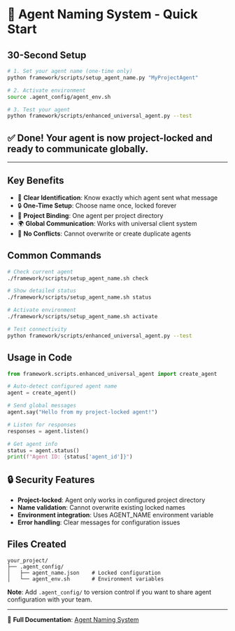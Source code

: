 # 🤖 Agent Naming System - Quick Start

## 30-Second Setup

```bash
# 1. Set your agent name (one-time only)
python framework/scripts/setup_agent_name.py "MyProjectAgent"

# 2. Activate environment
source .agent_config/agent_env.sh

# 3. Test your agent
python framework/scripts/enhanced_universal_agent.py --test
```

## ✅ Done! Your agent is now project-locked and ready to communicate globally.

---

## Key Benefits

- 🎯 **Clear Identification**: Know exactly which agent sent what message
- 🔒 **One-Time Setup**: Choose name once, locked forever  
- 📁 **Project Binding**: One agent per project directory
- 🌍 **Global Communication**: Works with universal client system
- 🚫 **No Conflicts**: Cannot overwrite or create duplicate agents

## Common Commands

```bash
# Check current agent
./framework/scripts/setup_agent_name.sh check

# Show detailed status  
./framework/scripts/setup_agent_name.sh status

# Activate environment
./framework/scripts/setup_agent_name.sh activate

# Test connectivity
python framework/scripts/enhanced_universal_agent.py --test
```

## Usage in Code

```python
from framework.scripts.enhanced_universal_agent import create_agent

# Auto-detect configured agent name
agent = create_agent()

# Send global messages
agent.say("Hello from my project-locked agent!")

# Listen for responses
responses = agent.listen()

# Get agent info
status = agent.status()
print(f"Agent ID: {status['agent_id']}")
```

## 🔒 Security Features

- **Project-locked**: Agent only works in configured project directory
- **Name validation**: Cannot overwrite existing locked names
- **Environment integration**: Uses AGENT_NAME environment variable
- **Error handling**: Clear messages for configuration issues

## Files Created

```
your_project/
├── .agent_config/
│   ├── agent_name.json    # Locked configuration
│   └── agent_env.sh       # Environment variables
```

**Note**: Add `.agent_config/` to version control if you want to share agent configuration with your team.

---

📖 **Full Documentation**: [Agent Naming System](framework/docs/agent_naming_system.md)